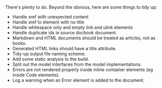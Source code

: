 There's plenty to do. Beyond the obvious, here are some things to tidy up:
* Handle xref with unexpected content
* Handle xref to element with no title
* Handle whitespace only and empty link and ulink elements
* Handle duplicate ids in source docbook document.
* Markdown and HTML documents should be treated as articles, not as books.
* Generated HTML links should have a title attribute.
* Tidy-up output file naming scheme.
* Add some static analysis to the build.
* Split out the model interfaces from the model implementations.
* Errors are not rendered properly inside inline container elements (eg inside Code elements).
* Log a warning when an Error element is added to the document.
